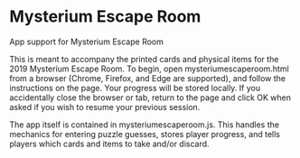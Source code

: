 # Mysterium Escape Room
App support for Mysterium Escape Room

This is meant to accompany the printed cards and physical items for the 2019 Mysterium Escape Room. To begin, open mysteriumescaperoom.html from a browser (Chrome, Firefox, and Edge are supported), and follow the instructions on the page.
Your progress will be stored locally. If you accidentally close the browser or tab, return to the page and click OK when asked if you wish to resume your previous session.

The app itself is contained in mysteriumescaperoom.js. This handles the mechanics for entering puzzle guesses, stores player progress, and tells players which cards and items to take and/or discard.